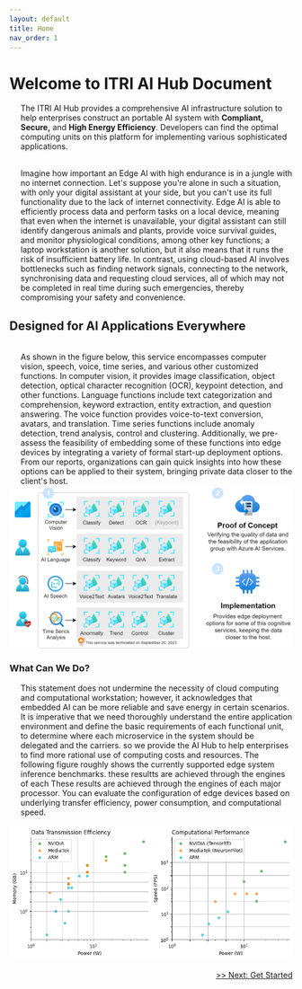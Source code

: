 ```yaml
---
layout: default
title: Home
nav_order: 1
---
```


# Welcome to ITRI AI Hub Document

<p>
<div style="margin-left: 20px;">
The ITRI AI Hub provides a comprehensive AI infrastructure solution to help enterprises construct an portable AI system with <b>Compliant, Secure,</b> and <b>High Energy Efficiency</b>. Developers can find the optimal computing units on this platform for implementing various sophisticated applications.
</div>
</p>



<div style="margin-left: 20px;">
<br>Imagine how important an Edge AI with high endurance is in a jungle with no internet connection. Let's suppose you're alone in such a situation, with only your digital assistant at your side, but you can't use its full functionality due to the lack of internet connectivity. Edge AI is able to efficiently process data and perform tasks on a local device, meaning that even when the internet is unavailable, your digital assistant can still identify dangerous animals and plants, provide voice survival guides, and monitor physiological conditions, among other key functions; a laptop workstation is another solution, but it also means that it runs the risk of insufficient battery life. In contrast, using cloud-based AI involves bottlenecks such as finding network signals, connecting to the network, synchronising data and requesting cloud services, all of which may not be completed in real time during such emergencies, thereby compromising your safety and convenience.
</div>

## **Designed for AI Applications Everywhere**

<div style="margin-left: 20px;">
<br>As shown in the figure below, this service encompasses computer vision, speech, voice, time series, and various other customized functions. In computer vision, it provides image classification, object detection, optical character recognition (OCR), keypoint detection, and other functions. Language functions include text categorization and comprehension, keyword extraction, entity extraction, and question answering. The voice function provides voice-to-text conversion, avatars, and translation. Time series functions include anomaly detection, trend analysis, control and clustering. Additionally, we pre-assess the feasibility of embedding some of these functions into edge devices by integrating a variety of formal start-up deployment options. From our reports, organizations can gain quick insights into how these options can be applied to their system, bringing private data closer to the client's host.
</div>

<div align="center"><img src="./assets/images/framework.png" width="720"/></div>

### **What Can We Do?**

<div style="margin-left: 20px;">
This statement does not undermine the necessity of cloud computing and computational workstation; however, it acknowledges that embedded AI can be more reliable and save energy in certain scenarios. It is imperative that we need thoroughly understand the entire application environment and define the basic requirements of each functional unit, to determine where each microservice in the system should be delegated and the carriers. so we provide the AI Hub to help enterprises to find more rational use of computing costs and resources. The following figure roughly shows the currently supported edge system inference benchmarks. these resultts are achieved through the engines of each These results are achieved through the engines of each major processor. You can evaluate the configuration of edge devices based on underlying transfer efficiency, power consumption, and computational speed.
</div><br>

<div align="center"><img src="./assets/images/metric.png" width="720"/></div>
<br>
<div align="right"><a href="https://r300-ai.github.io/ITRI-AI-Hub/docs/pages/get-started.html"> >> Next: Get Started</a></div>
